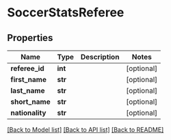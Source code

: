 # SoccerStatsReferee

## Properties
Name | Type | Description | Notes
------------ | ------------- | ------------- | -------------
**referee_id** | **int** |  | [optional] 
**first_name** | **str** |  | [optional] 
**last_name** | **str** |  | [optional] 
**short_name** | **str** |  | [optional] 
**nationality** | **str** |  | [optional] 

[[Back to Model list]](../README.md#documentation-for-models) [[Back to API list]](../README.md#documentation-for-api-endpoints) [[Back to README]](../README.md)


